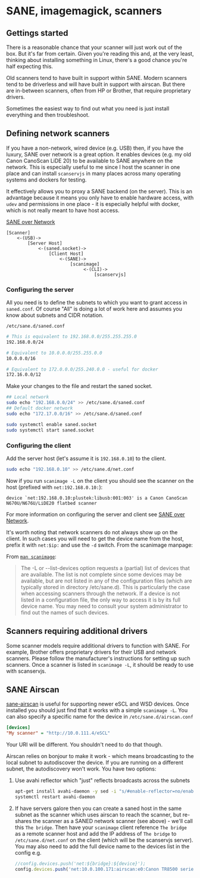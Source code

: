 # SANE, imagemagick, scanners

## Gettings started

There is a reasonable chance that your scanner will just work out of the box.
But it's far from certain. Given you're reading this and, at the very least,
thinking about installing something in Linux, there's a good chance you're half
expecting this.

Old scanners tend to have built in support within SANE. Modern scanners tend to
be driverless and will have built in support with airscan. But there are
in-between scanners, often from HP or Brother, that require proprietary drivers.

Sometimes the easiest way to find out what you need is just install everything
and then troubleshoot.

## Defining network scanners

If you have a non-network, wired device (e.g. USB) then, if you have the luxury,
SANE over network is a great option. It enables devices (e.g. my old Canon
CanoScan LiDE 20) to be available to SANE anywhere on the network. This is
especially useful to me since I host the scanner in one place and can install
`scanservjs` in many places across many operating systems and dockers for
testing.

It effectively allows you to proxy a SANE backend (on the server). This is an
advantage because it means you only have to enable hardware access, with `udev`
and permissions in one place - it is especially helpful with docker, which is
not really meant to have host access.

[SANE over Network](https://wiki.debian.org/SaneOverNetwork)

```
[Scanner]
    <-(USB)->
        [Server Host]
            <-(saned.socket)->
                [Client Host]
                    <-(SANE)->
                        [scanimage]
                             <-(CLI)->
                                 [scanservjs]
```

### Configuring the server

All you need is to define the subnets to which you want to grant access in
`saned.conf`. Of course "All" is doing a lot of work here and assumes you know
about subnets and CIDR notation.

`/etc/sane.d/saned.conf`
```sh
# This is equivalent to 192.168.0.0/255.255.255.0
192.168.0.0/24

# Equivalent to 10.0.0.0/255.255.0.0
10.0.0.0/16

# Equivalent to 172.0.0.0/255.240.0.0 - useful for docker
172.16.0.0/12
```

Make your changes to the file and restart the saned socket.

```sh
## Local network
sudo echo "192.168.0.0/24" >> /etc/sane.d/saned.conf
## Default docker network
sudo echo "172.17.0.0/16" >> /etc/sane.d/saned.conf

sudo systemctl enable saned.socket
sudo systemctl start saned.socket
```

### Configuring the client

Add the server host (let's assume it is `192.168.0.10`) to the client.

```sh
sudo echo "192.168.0.10" >> /etc/sane.d/net.conf
```

Now if you run `scanimage -L` on the client you should see the scanner on the
host (prefixed with `net:192.168.0.10:`):

```
device `net:192.168.0.10:plustek:libusb:001:003' is a Canon CanoScan N670U/N676U/LiDE20 flatbed scanner
```

For more information on configuring the server and client see
[SANE over Network](https://wiki.debian.org/SaneOverNetwork#Server_Configuration).

It's worth noting that network scanners do not always show up on the client. In
such cases you will need to get the device name from the host, prefix it with
`net:$ip:` and use the `-d` switch. From the scanimage manpage:

From [`man scanimage`](https://linux.die.net/man/1/scanimage):

> The -L or --list-devices option requests a (partial) list of devices that are
> available. The list is not complete since some devices may be available, but
> are not listed in any of the configuration files (which are typically stored
> in directory /etc/sane.d). This is particularly the case when accessing
> scanners through the network. If a device is not listed in a configuration
> file, the only way to access it is by its full device name. You may need to
> consult your system administrator to find out the names of such devices.

## Scanners requiring additional drivers

Some scanner models require additional drivers to function with SANE. For
example, Brother offers proprietary drivers for their USB and network scanners.
Please follow the manufacturer's instructions for setting up such scanners.
Once a scanner is listed in `scanimage -L`, it should be ready to use with
scanservjs.

## SANE Airscan

[sane-airscan](https://github.com/alexpevzner/sane-airscan) is useful for
supporting newer eSCL and WSD devices. Once installed you should just find that
it works with a simple `scanimage -L`. You can also specify a specific name for
the device in `/etc/sane.d/airscan.conf`

```ini
[devices]
"My scanner" = "http://10.0.111.4/eSCL"
```

Your URI will be different. You shouldn't need to do that though.

Airscan relies on bonjour to make it work - which means broadcasting to the
local subnet to autodiscover the device. If you are running on a different
subnet, the autodiscovery won't work. You have two options:

1. Use avahi reflector which "just" reflects broadcasts across the subnets
   ```sh
   apt-get install avahi-daemon -y sed -i "s/#enable-reflector=no/enable-reflector=yes/g" /etc/avahi/avahi-daemon.conf
   systemctl restart avahi-daemon
   ```
2. If have servers galore then you can create a saned host in the same subnet as
   the scanner which uses airscan to reach the scanner, but re-shares the
   scanner as a SANED network scanner (see above) - we'll call this
   `The bridge`. Then have your `scanimage` client reference `The bridge` as a
   remote scanner host and add the IP address of `The bridge` to
   `/etc/sane.d/net.conf` on the client (which will be the scanservjs server).
   You may also need to add the full device name to the devices list in the
   config e.g.
   ```javascript
   //config.devices.push('net:${bridge}:${device}');
   config.devices.push('net:10.0.100.171:airscan:e0:Canon TR8500 series-5');
   ```
